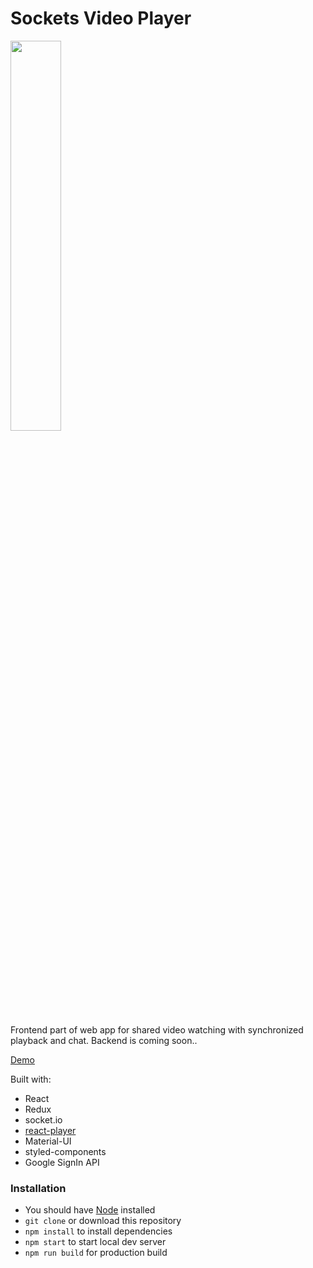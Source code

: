 # Sockets Video Player

<img width="40%" src="https://s3.eu-central-1.amazonaws.com/github--projects/sockets-player/screenshot.png" />

Frontend part of web app for shared video watching with synchronized playback and chat. Backend is coming soon..

[Demo](https://mikhailkarpov87.github.io/sockets-video-player/)

Built with:

- React
- Redux
- socket.io
- [react-player](https://github.com/CookPete/react-player)
- Material-UI
- styled-components
- Google SignIn API

### Installation

- You should have [Node](https://nodejs.org/en/) installed
- `git clone` or download this repository
- `npm install` to install dependencies
- `npm start` to start local dev server
- `npm run build` for production build
